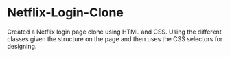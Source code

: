 # Netflix-Login-Clone
Created a Netflix login page clone using HTML and CSS.
Using the different classes given the structure on the page and then uses the CSS selectors for designing.
